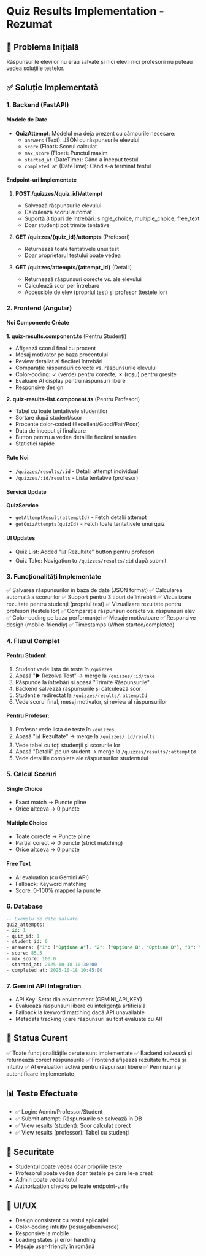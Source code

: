 # Quiz Results Implementation - Rezumat

## 🎯 Problema Inițială
Răspunsurile elevilor nu erau salvate și nici elevii nici profesorii nu puteau vedea soluțiile testelor.

## ✅ Soluție Implementată

### 1. Backend (FastAPI)

#### Modele de Date
- **QuizAttempt**: Modelul era deja prezent cu câmpurile necesare:
  - `answers` (Text): JSON cu răspunsurile elevului
  - `score` (Float): Scorul calculat
  - `max_score` (Float): Punctul maxim
  - `started_at` (DateTime): Când a început testul
  - `completed_at` (DateTime): Când s-a terminat testul

#### Endpoint-uri Implementate
1. **POST /quizzes/{quiz_id}/attempt**
   - Salvează răspunsurile elevului
   - Calculează scorul automat
   - Suportă 3 tipuri de întrebări: single_choice, multiple_choice, free_text
   - Doar studenți pot trimite tentative

2. **GET /quizzes/{quiz_id}/attempts** (Profesori)
   - Returnează toate tentativele unui test
   - Doar proprietarul testului poate vedea

3. **GET /quizzes/attempts/{attempt_id}** (Detalii)
   - Returnează răspunsuri corecte vs. ale elevului
   - Calculează scor per întrebare
   - Accessible de elev (propriul test) și profesor (testele lor)

### 2. Frontend (Angular)

#### Noi Componente Créate

**1. quiz-results.component.ts** (Pentru Studenți)
- Afișează scorul final cu procent
- Mesaj motivator pe baza procentului
- Review detaliat al fiecărei întrebări
- Comparație răspunsuri corecte vs. răspunsurile elevului
- Color-coding: ✓ (verde) pentru corecte, ✗ (roșu) pentru greșite
- Evaluare AI display pentru răspunsuri libere
- Responsive design

**2. quiz-results-list.component.ts** (Pentru Profesori)
- Tabel cu toate tentativele studenților
- Sortare după student/scor
- Procente color-coded (Excellent/Good/Fair/Poor)
- Data de inceput și finalizare
- Button pentru a vedea detaliile fiecărei tentative
- Statistici rapide

#### Rute Noi
- `/quizzes/results/:id` - Detalii attempt individual
- `/quizzes/:id/results` - Lista tentative (profesor)

#### Servicii Update
**QuizService**
- `getAttemptResult(attemptId)` - Fetch detalii attempt
- `getQuizAttempts(quizId)` - Fetch toate tentativele unui quiz

#### UI Updates
- Quiz List: Added "📊 Rezultate" button pentru profesori
- Quiz Take: Navigation to `/quizzes/results/:id` după submit

### 3. Funcționalități Implementate

✅ Salvarea răspunsurilor în baza de date (JSON format)
✅ Calcularea automată a scorurilor
✅ Support pentru 3 tipuri de întrebări
✅ Vizualizare rezultate pentru studenți (propriul test)
✅ Vizualizare rezultate pentru profesori (testele lor)
✅ Comparație răspunsuri corecte vs. răspunsuri elev
✅ Color-coding pe baza performanței
✅ Mesaje motivatoare
✅ Responsive design (mobile-friendly)
✅ Timestamps (When started/completed)

### 4. Fluxul Complet

#### Pentru Student:
1. Student vede lista de teste în `/quizzes`
2. Apasă "▶️ Rezolva Test" -> merge la `/quizzes/:id/take`
3. Răspunde la întrebări și apasă "Trimite Răspunsurile"
4. Backend salvează răspunsurile și calculează scor
5. Student e redirectat la `/quizzes/results/:attemptId`
6. Vede scorul final, mesaj motivator, și review al răspunsurilor

#### Pentru Profesor:
1. Profesor vede lista de teste în `/quizzes`
2. Apasă "📊 Rezultate" -> merge la `/quizzes/:id/results`
3. Vede tabel cu toți studenții și scorurile lor
4. Apasă "Detalii" pe un student -> merge la `/quizzes/results/:attemptId`
5. Vede detaliile complete ale răspunsurilor studentului

### 5. Calcul Scoruri

#### Single Choice
- Exact match -> Puncte pline
- Orice altceva -> 0 puncte

#### Multiple Choice
- Toate corecte -> Puncte pline
- Parțial corect -> 0 puncte (strict matching)
- Orice altceva -> 0 puncte

#### Free Text
- AI evaluation (cu Gemini API)
- Fallback: Keyword matching
- Score: 0-100% mapped la puncte

### 6. Database
```sql
-- Exemplu de date salvate
quiz_attempts:
- id: 1
- quiz_id: 1
- student_id: 6
- answers: {"1": ["Opțiune A"], "2": ["Opțiune B", "Opțiune D"], "3": "Răspuns liber..."}
- score: 85.5
- max_score: 100.0
- started_at: 2025-10-18 10:30:00
- completed_at: 2025-10-18 10:45:00
```

### 7. Gemini API Integration
- API Key: Setat din environment (GEMINI_API_KEY)
- Evaluează răspunsuri libere cu inteligență artificială
- Fallback la keyword matching dacă API unavailable
- Metadata tracking (care răspunsuri au fost evaluate cu AI)

## 🚀 Status Curent
✅ Toate funcționalitățile cerute sunt implementate
✅ Backend salvează și returnează corect răspunsurile
✅ Frontend afișează rezultate frumos și intuitiv
✅ AI evaluation activă pentru răspunsuri libere
✅ Permisiuni și autentificare implementate

## 📊 Teste Efectuate
- ✅ Login: Admin/Professor/Student
- ✅ Submit attempt: Răspunsurile se salvează în DB
- ✅ View results (student): Scor calculat corect
- ✅ View results (professor): Tabel cu studenți

## 🔐 Securitate
- Studentul poate vedea doar propriile teste
- Profesorul poate vedea doar testele pe care le-a creat
- Admin poate vedea totul
- Authorization checks pe toate endpoint-urile

## 🎨 UI/UX
- Design consistent cu restul aplicației
- Color-coding intuitiv (roșu/galben/verde)
- Responsive la mobile
- Loading states și error handling
- Mesaje user-friendly în română
